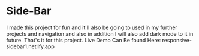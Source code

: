 # Side-Bar
I made this project for fun and it'll also be going to used in my further projects and 
navigation and also in addition I will also add dark mode to it in future. That's it for 
this project. Live Demo Can Be found Here: responsive-sidebar1.netlify.app
